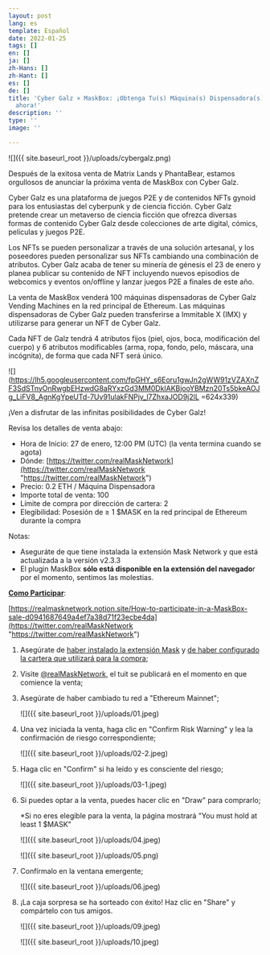 ```yaml
---
layout: post
lang: es
template: Español
date: 2022-01-25
tags: []
en: []
ja: []
zh-Hans: []
zh-Hant: []
es: []
de: []
title: 'Cyber Galz × MaskBox: ¡Obtenga Tu(s) Máquina(s) Dispensadora(s) CyberGalz
  ahora!'
description: ''
type: ''
image: ''

---
```

![]({{ site.baseurl_root }}/uploads/cybergalz.png)

Después de la exitosa venta de Matrix Lands y PhantaBear, estamos orgullosos de anunciar la próxima venta de MaskBox con Cyber Galz.

Cyber Galz es una plataforma de juegos P2E y de contenidos NFTs gynoid para los entusiastas del cyberpunk y de ciencia ficción. Cyber Galz pretende crear un metaverso de ciencia ficción que ofrezca diversas formas de contenido Cyber Galz desde colecciones de arte digital, cómics, películas y juegos P2E.

Los NFTs se pueden personalizar a través de una solución artesanal, y los poseedores pueden personalizar sus NFTs cambiando una combinación de atributos. Cyber Galz acaba de tener su minería de génesis el 23 de enero y planea publicar su contenido de NFT incluyendo nuevos episodios de webcomics y eventos on/offline y lanzar juegos P2E a finales de este año.

La venta de MaskBox venderá 100 máquinas dispensadoras de Cyber Galz Vending Machines en la red principal de Ethereum. Las máquinas dispensadoras de Cyber Galz pueden transferirse a Immitable X (IMX) y utilizarse para generar un NFT de Cyber Galz.

Cada NFT de Galz tendrá 4 atributos fijos (piel, ojos, boca, modificación del cuerpo) y 6 atributos modificables (arma, ropa, fondo, pelo, máscara, una incógnita), de forma que cada NFT será único.

![](https://lh5.googleusercontent.com/fpGHY_s6Eoru1gwJn2gWW91zVZAXnZF3SdSTnyOnRwgbEHzwdG8aRYxzGd3MM0DklAKBjooYBMzn20Ts5bkeAOJg_LiFV8_AgnKgYpeUTd-7Uv91ulakFNPjv_l7ZhxaJOD9j2lL =624x339)

¡Ven a disfrutar de las infinitas posibilidades de Cyber Galz!

Revisa los detalles de venta abajo:

* Hora de Inicio: 27 de enero, 12:00 PM (UTC) (la venta termina cuando se agota)
* Dónde: [https://twitter.com/realMaskNetwork](https://twitter.com/realMaskNetwork "https://twitter.com/realMaskNetwork")
* Precio: 0.2 ETH / Máquina Dispensadora
* Importe total de venta: 100
* Límite de compra por dirección de cartera: 2
* Elegibilidad: Posesión de ≥ 1 $MASK en la red principal de Ethereum durante la compra

Notas:

* Aseguráte de que tiene instalada la extensión Mask Network y que está actualizada a la versión v2.3.3
* El plugin MaskBox **sólo está disponible en la extensión del navegado**r por el momento, sentimos las molestias.

[**Como Participar**](https://realmasknetwork.notion.site/How-to-participate-in-a-MaskBox-sale-d0941687649a4ef7a38d71f23ecbe4da):

[https://realmasknetwork.notion.site/How-to-participate-in-a-MaskBox-sale-d0941687649a4ef7a38d71f23ecbe4da](https://twitter.com/realMaskNetwork "https://twitter.com/realMaskNetwork")

1. Asegúrate de [haber instalado la extensión Mask](https://realmasknetwork.notion.site/Installation-set-up-dd3329c7b3124108a8e992829a61a51e) y [de haber configurado la cartera que utilizará para la compra](https://realmasknetwork.notion.site/Setting-up-your-wallet-Support-MetaMask-and-WalletConnect-67c1ba13c5664eda9a9240f8e145366a);
2. Visite [@realMaskNetwork](https://twitter.com/realMaskNetwork), el tuit se publicará en el momento en que comience la venta;
3. Asegúrate de haber cambiado tu red a "Ethereum Mainnet";

   ![]({{ site.baseurl_root }}/uploads/01.jpeg)
4. Una vez iniciada la venta, haga clic en "Confirm Risk Warning" y lea la confirmación de riesgo correspondiente;

   ![]({{ site.baseurl_root }}/uploads/02-2.jpeg)
5. Haga clic en "Confirm" si ha leído y es consciente del riesgo;

   ![]({{ site.baseurl_root }}/uploads/03-1.jpeg)
6. Si puedes optar a la venta, puedes hacer clic en "Draw" para comprarlo;

   \*Si no eres elegible para la venta, la página mostrará "You must hold at least 1 $MASK"

   ![]({{ site.baseurl_root }}/uploads/04.jpeg)

   ![]({{ site.baseurl_root }}/uploads/05.png)
7. Confírmalo en la ventana emergente;

   ![]({{ site.baseurl_root }}/uploads/06.jpeg)
8. ¡La caja sorpresa se ha sorteado con éxito! Haz clic en "Share" y compártelo con tus amigos.

   ![]({{ site.baseurl_root }}/uploads/09.jpeg)

   ![]({{ site.baseurl_root }}/uploads/10.jpeg)